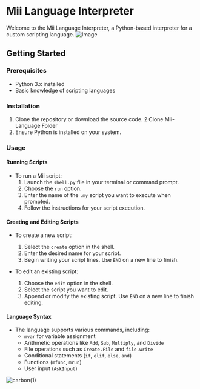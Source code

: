 # Mii Language Interpreter
Welcome to the Mii Language Interpreter, a Python-based interpreter for a custom scripting language.
![Image](https://github.com/psy-lilulu/Mii-Custom-Language/assets/128460054/11d832b8-5825-41c0-89fa-319fc60c09a8)
## Getting Started

### Prerequisites

- Python 3.x installed
- Basic knowledge of scripting languages

### Installation

1. Clone the repository or download the source code.
2.Clone Mii-Language Folder
3. Ensure Python is installed on your system.

### Usage

#### Running Scripts

- To run a Mii script:
  1. Launch the `shell.py` file in your terminal or command prompt.
  2. Choose the `run` option.
  3. Enter the name of the `.my` script you want to execute when prompted.
  4. Follow the instructions for your script execution.

#### Creating and Editing Scripts

- To create a new script:
  1. Select the `create` option in the shell.
  2. Enter the desired name for your script.
  3. Begin writing your script lines. Use `END` on a new line to finish.

- To edit an existing script:
  1. Choose the `edit` option in the shell.
  2. Select the script you want to edit.
  3. Append or modify the existing script. Use `END` on a new line to finish editing.

#### Language Syntax

- The language supports various commands, including:
  - `mvar` for variable assignment
  - Arithmetic operations like `Add`, `Sub`, `Multiply`, and `Divide`
  - File operations such as `Create.File` and `file.write`
  - Conditional statements (`if`, `elif`, `else`, `and`)
  - Functions (`mfunc`, `mrun`)
  - User input (`AskInput`)

![carbon(1)](https://github.com/psy-lilulu/Mii-Custom-Language/assets/128460054/a7740fdf-3f6f-4dd8-8748-179f954a90b3)
